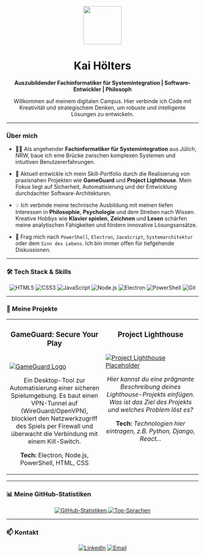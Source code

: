 <p align="center">
  <img src="https://media.giphy.com/media/v1.Y2lkPTc5MGI3NjExaG1rbzFmdmN5NHRtc2xldHh0enJ3aHhsdmowYnJrcW52cGoyZmRyNiZlcD12MV9pbnRlcm5hbF9naWZfYnlfaWQmY3Q9Zw/qgQUggACpCjoMAgT37/giphy.gif" width="100">
</p>

<h1 align="center">
  Kai Hölters
</h1>

<p align="center">
  <strong>Auszubildender Fachinformatiker für Systemintegration | Software-Entwickler | Philosoph</strong>
</p>

<p align="center">
  Willkommen auf meinem digitalen Campus. Hier verbinde ich Code mit Kreativität und strategischem Denken, um robuste und intelligente Lösungen zu entwickeln.
</p>

---

### Über mich

- 👨‍💻 Als angehender **Fachinformatiker für Systemintegration** aus Jülich, NRW, baue ich eine Brücke zwischen komplexen Systemen und intuitiven Benutzererfahrungen.

- 🚀 Aktuell entwickle ich mein Skill-Portfolio durch die Realisierung von praxisnahen Projekten wie **GameGuard** und **Project Lighthouse**. Mein Fokus liegt auf Sicherheit, Automatisierung und der Entwicklung durchdachter Software-Architekturen.

- 💡 Ich verbinde meine technische Ausbildung mit meinen tiefen Interessen in **Philosophie**, **Psychologie** und dem Streben nach Wissen. Kreative Hobbys wie **Klavier spielen**, **Zeichnen** und **Lesen** schärfen meine analytischen Fähigkeiten und fördern innovative Lösungsansätze.

- 💬 Frag mich nach `PowerShell`, `Electron`, `JavaScript`, `Systemarchitektur` oder dem `Sinn des Lebens`. Ich bin immer offen für tiefgehende Diskussionen.

---

### 🛠️ Tech Stack & Skills

<p align="center">
  <img src="https://img.shields.io/badge/HTML5-E34F26?style=for-the-badge&logo=html5&logoColor=white" alt="HTML5"/>
  <img src="https://img.shields.io/badge/CSS3-1572B6?style=for-the-badge&logo=css3&logoColor=white" alt="CSS3"/>
  <img src="https://img.shields.io/badge/JavaScript-F7DF1E?style=for-the-badge&logo=javascript&logoColor=black" alt="JavaScript"/>
  <img src="https://img.shields.io/badge/Node.js-339933?style=for-the-badge&logo=nodedotjs&logoColor=white" alt="Node.js"/>
  <img src="https://img.shields.io/badge/Electron-47848F?style=for-the-badge&logo=electron&logoColor=white" alt="Electron"/>
  <img src="https://img.shields.io/badge/PowerShell-5391FE?style=for-the-badge&logo=powershell&logoColor=white" alt="PowerShell"/>
  <img src="https://img.shields.io/badge/Git-F05032?style=for-the-badge&logo=git&logoColor=white" alt="Git"/>
</p>

---

### 🚀 Meine Projekte

<table>
  <tr>
    <td width="50%" valign="top">
      <h3 align="center">GameGuard: Secure Your Play</h3>
      <br />
      <a href="DEIN_LINK_ZUM_GAMEGUARD_REPO" target="_blank">
        <img src="gglogo.jpg" alt="GameGuard Logo" />
      </a>
      <br />
      <p align="center">
        Ein Desktop-Tool zur Automatisierung einer sicheren Spielumgebung. Es baut einen VPN-Tunnel auf (WireGuard/OpenVPN), blockiert den Netzwerkzugriff des Spiels per Firewall und überwacht die Verbindung mit einem Kill-Switch.
      </p>
      <p align="center">
        <strong>Tech:</strong> Electron, Node.js, PowerShell, HTML, CSS
      </p>
    </td>
    <td width="50%" valign="top">
      <h3 align="center">Project Lighthouse</h3>
      <br />
      <a href="DEIN_LINK_ZUM_LIGHTHOUSE_REPO" target="_blank">
        <img src="https://via.placeholder.com/400x300.png?text=Project+Lighthouse" alt="Project Lighthouse Placeholder" />
      </a>
      <br />
      <p align="center">
        <em>Hier kannst du eine prägnante Beschreibung deines Lighthouse-Projekts einfügen. Was ist das Ziel des Projekts und welches Problem löst es?</em>
      </p>
      <p align="center">
        <strong>Tech:</strong> <em>Technologien hier eintragen, z.B. Python, Django, React...</em>
      </p>
    </td>
  </tr>
</table>

---

### 📊 Meine GitHub-Statistiken

<p align="center">
  <a href="https://github.com/anuraghazra/github-readme-stats">
    <img align="center" src="https://github-readme-stats.vercel.app/api?username=DEIN_GITHUB_USERNAME&show_icons=true&theme=tokyonight&hide_border=true&include_all_commits=true&count_private=true" alt="GitHub-Statistiken"/>
    <img align="center" src="https://github-readme-stats.vercel.app/api/top-langs/?username=DEIN_GITHUB_USERNAME&layout=compact&theme=tokyonight&hide_border=true&include_all_commits=true&count_private=true&langs_count=8" alt="Top-Sprachen"/>
  </a>
</p>

---

### 📫 Kontakt

<p align="center">
  <a href="DEIN_LINKEDIN_PROFIL_LINK" target="_blank"><img src="https://img.shields.io/badge/LinkedIn-0077B5?style=for-the-badge&logo=linkedin&logoColor=white" alt="LinkedIn"></a>
  <a href="mailto:DEINE_EMAIL@example.com" target="_blank"><img src="https://img.shields.io/badge/Email-D14836?style=for-the-badge&logo=gmail&logoColor=white" alt="Email"></a>
</p>
